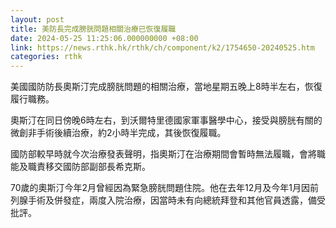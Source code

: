 ```yaml
---
layout: post
title: 美防長完成膀胱問題相關治療已恢復履職
date: 2024-05-25 11:25:06.000000000 +08:00
link: https://news.rthk.hk/rthk/ch/component/k2/1754650-20240525.htm
categories: rthk
---
```


美國國防防長奧斯汀完成膀胱問題的相關治療，當地星期五晚上8時半左右，恢復履行職務。

奧斯汀在同日傍晚6時左右，到沃爾特里德國家軍事醫學中心，接受與膀胱有關的微創非手術後續治療，約2小時半完成，其後恢復履職。

國防部較早時就今次治療發表聲明，指奧斯汀在治療期間會暫時無法履職，會將職能及職責移交國防部副部長希克斯。

70歲的奧斯汀今年2月曾經因為緊急膀胱問題住院。他在去年12月及今年1月因前列腺手術及併發症，兩度入院治療，因當時未有向總統拜登和其他官員透露，備受批評。
